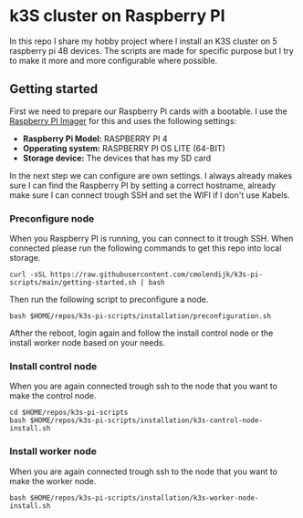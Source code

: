 # k3S cluster on Raspberry PI
In this repo I share my hobby project where I install an K3S cluster on 5 raspberry pi 4B devices. The scripts are made for specific purpose but I try to make it more and more configurable where possible.

## Getting started
First we need to prepare our Raspberry Pi cards with a bootable. I use the [Raspberry PI Imager](https://www.raspberrypi.com/news/raspberry-pi-imager-imaging-utility/) for this and uses the following settings:
 - **Raspberry Pi Model:** RASPBERRY PI 4
 - **Opperating system:** RASPBERRY PI OS LITE (64-BIT)
 - **Storage device:** The devices that has my SD card

In the next step we can configure are own settings. I always already makes sure I can find the Raspberry PI by setting a correct hostname, already make sure I can connect trough SSH and set the WIFI if I don't use Kabels.

### Preconfigure node
When you Raspberry PI is running, you can connect to it trough SSH. When connected please run the following commands to get this repo into local storage.

```
curl -sSL https://raw.githubusercontent.com/cmolendijk/k3s-pi-scripts/main/getting-started.sh | bash
```

Then run the following script to preconfigure a node.

```
bash $HOME/repos/k3s-pi-scripts/installation/preconfiguration.sh
```

Afther the reboot, login again and follow the install control node or the install worker node based on your needs.

### Install control node
When you are again connected trough ssh to the node that you want to make the control node.

```
cd $HOME/repos/k3s-pi-scripts
bash $HOME/repos/k3s-pi-scripts/installation/k3s-control-node-install.sh
```

### Install worker node
When you are again connected trough ssh to the node that you want to make the worker node.

```
bash $HOME/repos/k3s-pi-scripts/installation/k3s-worker-node-install.sh
```